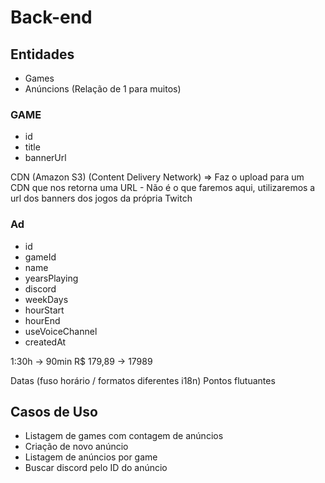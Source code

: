 # Back-end

## Entidades
- Games
- Anúncions
(Relação de 1 para muitos)

### GAME
- id
- title
- bannerUrl

CDN (Amazon S3) (Content Delivery Network) => Faz o upload para um CDN que nos retorna uma URL - Não é o que faremos aqui, utilizaremos a url dos banners dos jogos da própria Twitch

### Ad
- id
- gameId
- name
- yearsPlaying
- discord
- weekDays
- hourStart
- hourEnd
- useVoiceChannel
- createdAt

1:30h -> 90min
R$ 179,89 -> 17989

Datas (fuso horário / formatos diferentes i18n)
Pontos flutuantes

## Casos de Uso
- Listagem de games com contagem de anúncios
- Criação de novo anúncio
- Listagem de anúncios por game
- Buscar discord pelo ID do anúncio
